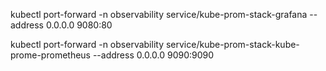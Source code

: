kubectl port-forward -n observability service/kube-prom-stack-grafana --address 0.0.0.0 9080:80

kubectl port-forward -n observability service/kube-prom-stack-kube-prome-prometheus --address 0.0.0.0 9090:9090
